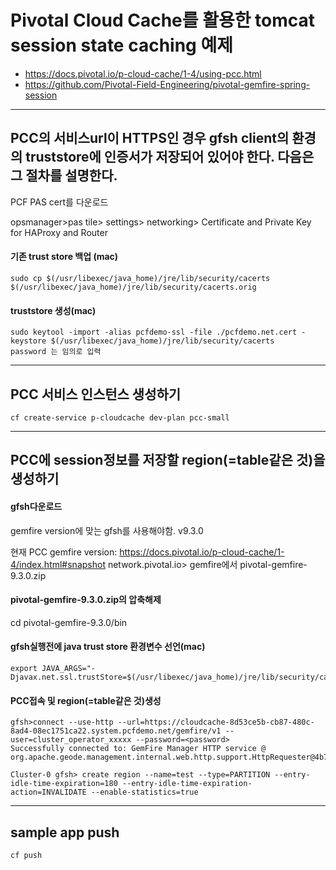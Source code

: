 # Pivotal Cloud Cache를 활용한 tomcat session state caching 예제

* https://docs.pivotal.io/p-cloud-cache/1-4/using-pcc.html
* https://github.com/Pivotal-Field-Engineering/pivotal-gemfire-spring-session

---
## PCC의 서비스url이 HTTPS인 경우 gfsh client의 환경의 truststore에 인증서가 저장되어 있어야 한다. 다음은 그 절차를 설명한다.

 PCF PAS cert를 다운로드

opsmanager>pas tile> settings> networking>  Certificate and Private Key for HAProxy and Router

#### 기존 trust store 백업 (mac)
~~~
sudo cp $(/usr/libexec/java_home)/jre/lib/security/cacerts $(/usr/libexec/java_home)/jre/lib/security/cacerts.orig
~~~

#### truststore 생성(mac)
~~~
sudo keytool -import -alias pcfdemo-ssl -file ./pcfdemo.net.cert -keystore $(/usr/libexec/java_home)/jre/lib/security/cacerts
password 는 임의로 입력
~~~


---
## PCC 서비스 인스턴스 생성하기

~~~
cf create-service p-cloudcache dev-plan pcc-small
~~~

---
## PCC에 session정보를 저장할 region(=table같은 것)을 생성하기

#### gfsh다운로드
gemfire version에 맞는 gfsh를 사용해야함. v9.3.0

현재 PCC gemfire version: https://docs.pivotal.io/p-cloud-cache/1-4/index.html#snapshot
network.pivotal.io> gemfire에서 pivotal-gemfire-9.3.0.zip

####  pivotal-gemfire-9.3.0.zip의 압축해제
cd pivotal-gemfire-9.3.0/bin

#### gfsh실행전에 java trust store 환경변수 선언(mac)
~~~
export JAVA_ARGS="-Djavax.net.ssl.trustStore=$(/usr/libexec/java_home)/jre/lib/security/cacerts”
~~~

#### PCC접속 및 region(=table같은 것)생성
~~~
gfsh>connect --use-http --url=https://cloudcache-8d53ce5b-cb87-480c-8ad4-08ec1751ca22.system.pcfdemo.net/gemfire/v1 --user=cluster_operator_xxxxx --password=<password>
Successfully connected to: GemFire Manager HTTP service @ org.apache.geode.management.internal.web.http.support.HttpRequester@4b760141

Cluster-0 gfsh> create region --name=test --type=PARTITION --entry-idle-time-expiration=180 --entry-idle-time-expiration-action=INVALIDATE --enable-statistics=true

~~~

---
## sample app push

~~~
cf push
~~~


